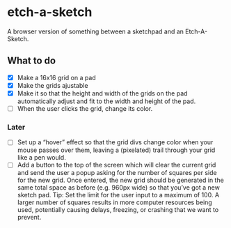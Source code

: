 # etch-a-sketch

A browser version of something between a sketchpad and an Etch-A-Sketch.

## What to do

- [x] Make a 16x16 grid on a pad
- [x] Make the grids ajustable
- [x] Make it so that the height and width of the grids on the pad automatically adjust and fit to the width and height of the pad.
- [ ] When the user clicks the grid, change its color.

### Later

- [ ] Set up a “hover” effect so that the grid divs change color when your mouse passes over them, leaving a (pixelated) trail through your grid like a pen would.
- [ ] Add a button to the top of the screen which will clear the current grid and send the user a popup asking for the number of squares per side for the new grid. Once entered, the new grid should be generated in the same total space as before (e.g. 960px wide) so that you’ve got a new sketch pad. Tip: Set the limit for the user input to a maximum of 100. A larger number of squares results in more computer resources being used, potentially causing delays, freezing, or crashing that we want to prevent.
